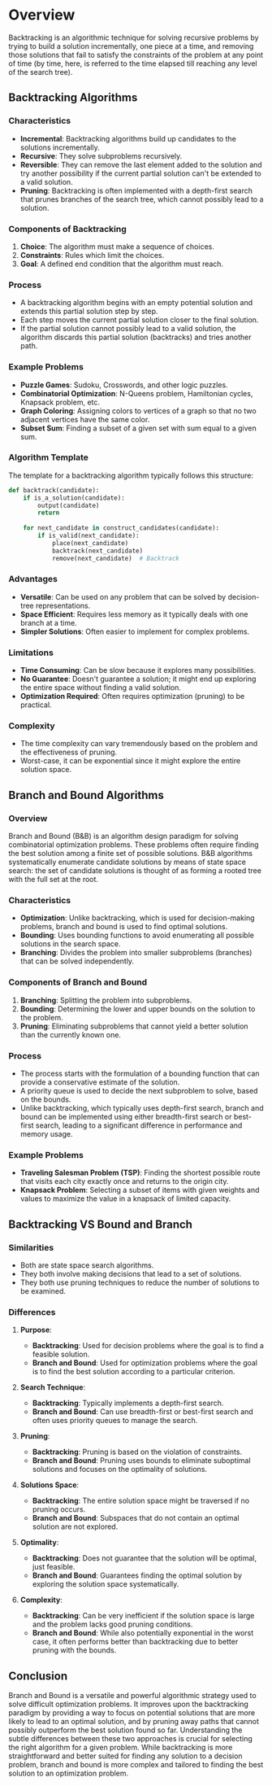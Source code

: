 # Overview
Backtracking is an algorithmic technique for solving recursive problems by trying to build a solution incrementally, one piece at a time, and removing those solutions that fail to satisfy the constraints of the problem at any point of time (by time, here, is referred to the time elapsed till reaching any level of the search tree).

## Backtracking Algorithms

### Characteristics
- **Incremental**: Backtracking algorithms build up candidates to the solutions incrementally.
- **Recursive**: They solve subproblems recursively.
- **Reversible**: They can remove the last element added to the solution and try another possibility if the current partial solution can't be extended to a valid solution.
- **Pruning**: Backtracking is often implemented with a depth-first search that prunes branches of the search tree, which cannot possibly lead to a solution.

### Components of Backtracking
1. **Choice**: The algorithm must make a sequence of choices.
2. **Constraints**: Rules which limit the choices.
3. **Goal**: A defined end condition that the algorithm must reach.

### Process
- A backtracking algorithm begins with an empty potential solution and extends this partial solution step by step.
- Each step moves the current partial solution closer to the final solution.
- If the partial solution cannot possibly lead to a valid solution, the algorithm discards this partial solution (backtracks) and tries another path.

### Example Problems
- **Puzzle Games**: Sudoku, Crosswords, and other logic puzzles.
- **Combinatorial Optimization**: N-Queens problem, Hamiltonian cycles, Knapsack problem, etc.
- **Graph Coloring**: Assigning colors to vertices of a graph so that no two adjacent vertices have the same color.
- **Subset Sum**: Finding a subset of a given set with sum equal to a given sum.

### Algorithm Template
The template for a backtracking algorithm typically follows this structure:

```python
def backtrack(candidate):
    if is_a_solution(candidate):
        output(candidate)
        return
    
    for next_candidate in construct_candidates(candidate):
        if is_valid(next_candidate):
            place(next_candidate)
            backtrack(next_candidate)
            remove(next_candidate)  # Backtrack
```

### Advantages
- **Versatile**: Can be used on any problem that can be solved by decision-tree representations.
- **Space Efficient**: Requires less memory as it typically deals with one branch at a time.
- **Simpler Solutions**: Often easier to implement for complex problems.

### Limitations
- **Time Consuming**: Can be slow because it explores many possibilities.
- **No Guarantee**: Doesn't guarantee a solution; it might end up exploring the entire space without finding a valid solution.
- **Optimization Required**: Often requires optimization (pruning) to be practical.

### Complexity
- The time complexity can vary tremendously based on the problem and the effectiveness of pruning.
- Worst-case, it can be exponential since it might explore the entire solution space.

## Branch and Bound Algorithms

### Overview
Branch and Bound (B&B) is an algorithm design paradigm for solving combinatorial optimization problems. These problems often require finding the best solution among a finite set of possible solutions. B&B algorithms systematically enumerate candidate solutions by means of state space search: the set of candidate solutions is thought of as forming a rooted tree with the full set at the root.

### Characteristics
- **Optimization**: Unlike backtracking, which is used for decision-making problems, branch and bound is used to find optimal solutions.
- **Bounding**: Uses bounding functions to avoid enumerating all possible solutions in the search space.
- **Branching**: Divides the problem into smaller subproblems (branches) that can be solved independently.

### Components of Branch and Bound
1. **Branching**: Splitting the problem into subproblems.
2. **Bounding**: Determining the lower and upper bounds on the solution to the problem.
3. **Pruning**: Eliminating subproblems that cannot yield a better solution than the currently known one.

### Process
- The process starts with the formulation of a bounding function that can provide a conservative estimate of the solution.
- A priority queue is used to decide the next subproblem to solve, based on the bounds.
- Unlike backtracking, which typically uses depth-first search, branch and bound can be implemented using either breadth-first search or best-first search, leading to a significant difference in performance and memory usage.

### Example Problems
- **Traveling Salesman Problem (TSP)**: Finding the shortest possible route that visits each city exactly once and returns to the origin city.
- **Knapsack Problem**: Selecting a subset of items with given weights and values to maximize the value in a knapsack of limited capacity.

## Backtracking VS Bound and Branch

### Similarities
- Both are state space search algorithms.
- They both involve making decisions that lead to a set of solutions.
- They both use pruning techniques to reduce the number of solutions to be examined.

### Differences
1. **Purpose**:
   - **Backtracking**: Used for decision problems where the goal is to find a feasible solution.
   - **Branch and Bound**: Used for optimization problems where the goal is to find the best solution according to a particular criterion.

2. **Search Technique**:
   - **Backtracking**: Typically implements a depth-first search.
   - **Branch and Bound**: Can use breadth-first or best-first search and often uses priority queues to manage the search.

3. **Pruning**:
   - **Backtracking**: Pruning is based on the violation of constraints.
   - **Branch and Bound**: Pruning uses bounds to eliminate suboptimal solutions and focuses on the optimality of solutions.

4. **Solutions Space**:
   - **Backtracking**: The entire solution space might be traversed if no pruning occurs.
   - **Branch and Bound**: Subspaces that do not contain an optimal solution are not explored.

5. **Optimality**:
   - **Backtracking**: Does not guarantee that the solution will be optimal, just feasible.
   - **Branch and Bound**: Guarantees finding the optimal solution by exploring the solution space systematically.

6. **Complexity**:
   - **Backtracking**: Can be very inefficient if the solution space is large and the problem lacks good pruning conditions.
   - **Branch and Bound**: While also potentially exponential in the worst case, it often performs better than backtracking due to better pruning with the bounds.

## Conclusion
Branch and Bound is a versatile and powerful algorithmic strategy used to solve difficult optimization problems. It improves upon the backtracking paradigm by providing a way to focus on potential solutions that are more likely to lead to an optimal solution, and by pruning away paths that cannot possibly outperform the best solution found so far. Understanding the subtle differences between these two approaches is crucial for selecting the right algorithm for a given problem. While backtracking is more straightforward and better suited for finding any solution to a decision problem, branch and bound is more complex and tailored to finding the best solution to an optimization problem.
